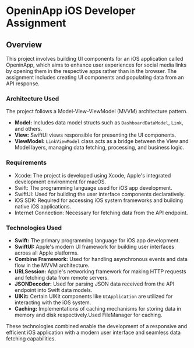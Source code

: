 # OpeninApp iOS Developer Assignment

## Overview

This project involves building UI components for an iOS application called OpeninApp, which aims to enhance user experiences for social media links by opening them in the respective apps rather than in the browser. The assignment includes creating UI components and populating data from an API response.

### Architecture Used

The project follows a Model-View-ViewModel (MVVM) architecture pattern.

- **Model:** Includes data model structs such as `DashboardDataModel`, `Link`, and others.
- **View:** SwiftUI views responsible for presenting the UI components.
- **ViewModel:** `LinkViewModel` class acts as a bridge between the View and Model layers, managing data fetching, processing, and business logic.

### Requirements

- Xcode: The project is developed using Xcode, Apple's integrated development environment for macOS.
- Swift: The programming language used for iOS app development.
- SwiftUI: Used for building the user interface components declaratively.
- iOS SDK: Required for accessing iOS system frameworks and building native iOS applications.
- Internet Connection: Necessary for fetching data from the API endpoint.

### Technologies Used

- **Swift:** The primary programming language for iOS app development.
- **SwiftUI:** Apple's modern UI framework for building user interfaces across all Apple platforms.
- **Combine Framework:** Used for handling asynchronous events and data flow in the MVVM architecture.
- **URLSession:** Apple's networking framework for making HTTP requests and fetching data from remote servers.
- **JSONDecoder:** Used for parsing JSON data received from the API endpoint into Swift data models.
- **UIKit:** Certain UIKit components like `UIApplication` are utilized for interacting with the iOS system.
- **Caching:** Implementations of caching mechanisms for storing data in memory and disk respectively.Used FileManager for caching.

These technologies combined enable the development of a responsive and efficient iOS application with a modern user interface and seamless data fetching capabilities.
